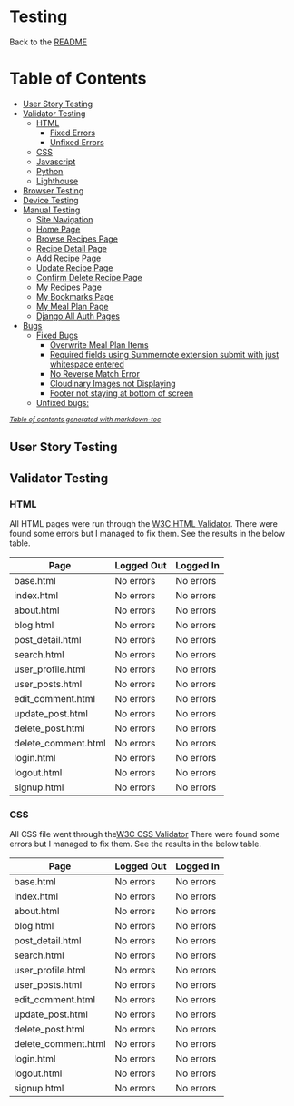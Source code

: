 # Testing

Back to the [README](README.md)

# Table of Contents
- [User Story Testing](#user-story-testing)
- [Validator Testing](#validator-testing)
  * [HTML](#html)
    + [Fixed Errors](#fixed-errors)
    + [Unfixed Errors](#unfixed-errors)
  * [CSS](#css)
  * [Javascript](#javascript)
  * [Python](#python)
  * [Lighthouse](#lighthouse)
- [Browser Testing](#browser-testing)
- [Device Testing](#device-testing)
- [Manual Testing](#manual-testing)
  * [Site Navigation](#site-navigation)
  * [Home Page](#home-page)
  * [Browse Recipes Page](#browse-recipes-page)
  * [Recipe Detail Page](#recipe-detail-page)
  * [Add Recipe Page](#add-recipe-page)
  * [Update Recipe Page](#update-recipe-page)
  * [Confirm Delete Recipe Page](#confirm-delete-recipe-page)
  * [My Recipes Page](#my-recipes-page)
  * [My Bookmarks Page](#my-bookmarks-page)
  * [My Meal Plan Page](#my-meal-plan-page)
  * [Django All Auth Pages](#django-all-auth-pages)
- [Bugs](#bugs)
  * [Fixed Bugs](#fixed-bugs)
    + [Overwrite Meal Plan Items](#overwrite-meal-plan-items)
    + [Required fields using Summernote extension submit with just whitespace entered](#required-fields-using-summernote-extension-submit-with-just-whitespace-entered)
    + [No Reverse Match Error](#no-reverse-match-error)
    + [Cloudinary Images not Displaying](#cloudinary-images-not-displaying)
    + [Footer not staying at bottom of screen](#footer-not-staying-at-bottom-of-screen)
  * [Unfixed bugs:](#unfixed-bugs-)

<small><i><a href='http://ecotrust-canada.github.io/markdown-toc/'>Table of contents generated with markdown-toc</a></i></small>

## User Story Testing


## Validator Testing

### HTML

All HTML pages were run through the [W3C HTML Validator](https://validator.w3.org/). 
There were found some errors but I managed to fix them.
See the results in the below table.

| Page                 | Logged Out | Logged In |
|----------------------|------------|-----------|
| base.html            | No errors  | No errors |
| index.html           | No errors  | No errors |
| about.html           | No errors  | No errors |
| blog.html            | No errors  | No errors |
| post_detail.html     | No errors  | No errors |
| search.html          | No errors  | No errors |
| user_profile.html    | No errors  | No errors |
| user_posts.html      | No errors  | No errors |
| edit_comment.html    | No errors  | No errors |
| update_post.html     | No errors  | No errors |
| delete_post.html     | No errors  | No errors |
| delete_comment.html  | No errors  | No errors |
| login.html           | No errors  | No errors |
| logout.html          | No errors  | No errors |
| signup.html          | No errors  | No errors |

### CSS

All CSS file went through the[W3C CSS Validator](https://jigsaw.w3.org/css-validator/)
There were found some errors but I managed to fix them.
See the results in the below table.

| Page                 | Logged Out | Logged In |
|----------------------|------------|-----------|
| base.html            | No errors  | No errors |
| index.html           | No errors  | No errors |
| about.html           | No errors  | No errors |
| blog.html            | No errors  | No errors |
| post_detail.html     | No errors  | No errors |
| search.html          | No errors  | No errors |
| user_profile.html    | No errors  | No errors |
| user_posts.html      | No errors  | No errors |
| edit_comment.html    | No errors  | No errors |
| update_post.html     | No errors  | No errors |
| delete_post.html     | No errors  | No errors |
| delete_comment.html  | No errors  | No errors |
| login.html           | No errors  | No errors |
| logout.html          | No errors  | No errors |
| signup.html          | No errors  | No errors |
